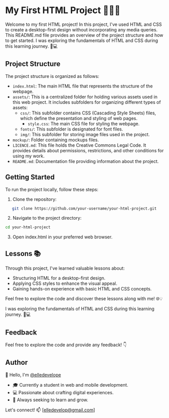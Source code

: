 
# My First HTML Project 👩‍💻🎉

Welcome to my first HTML project! In this project, I've used HTML and CSS to create a desktop-first design without incorporating any media queries. This README.md file provides an overview of the project structure and how to get started.
I was exploring the fundamentals of HTML and CSS during this learning journey. 🚀💻

## Project Structure

The project structure is organized as follows:

- `index.html`: The main HTML file that represents the structure of the webpage.
- `assets/`: This is a centralized folder for holding various assets used in this web project. It includes subfolders for organizing different types of assets:
    - `css/`: This subfolder contains CSS (Cascading Style Sheets) files, which define the presentation and styling of web pages. 
        - `style.css`: The main CSS file for styling the webpage.
    - `fonts/`: This subfolder is designated for font files. 
    - `img/`: This subfolder for storing image files used in the project.
- `mockup/`: Folder containing mockups files.
- `LICENCE.md`: This file holds the Creative Commons Legal Code. It provides details about permissions, restrictions, and other conditions for using my work.
- `README.md`: Documentation file providing information about the project.

## Getting Started

To run the project locally, follow these steps:

1. Clone the repository:

```bash
   git clone https://github.com/your-username/your-html-project.git 
```
2. Navigate to the project directory:

```bash
cd your-html-project
```

3. Open index.html in your preferred web browser.

## Lessons 📚

Through this project, I've learned valuable lessons about:

   * Structuring HTML for a desktop-first design.
   * Applying CSS styles to enhance the visual appeal.
   * Gaining hands-on experience with basic HTML and CSS concepts.

Feel free to explore the code and discover these lessons along with me! 🌐💡

I was exploring the fundamentals of HTML and CSS during this learning journey. 🚀💻

## Feedback

Feel free to explore the code and provide any feedback! 👇


## Author

👋 Hello, I'm [@elledevelope](https://github.com/elledevelope/)

- 🎓 Currently a student in web and mobile development.
- 💻 Passionate about crafting digital experiences.
- 🌱 Always seeking to learn and grow.

Let's connect! 📫 [elledevelop@gmail.com]
